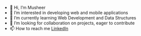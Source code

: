 - 👋 Hi, I’m Musheer
- 👀 I’m interested in developing web and mobile applications
- 🌱 I’m currently learning Web Development and Data Structures
- 💞️ I’m looking for collaboration on projects, eager to contribute
- 📫 How to reach me <a href="https://www.linkedin.com/in/Musheer360/">LinkedIn</a>

<!---
Musheer360/Musheer360 is a ✨ special ✨ repository because its `README.md` (this file) appears on your GitHub profile.
You can click the Preview link to take a look at your changes.
--->
